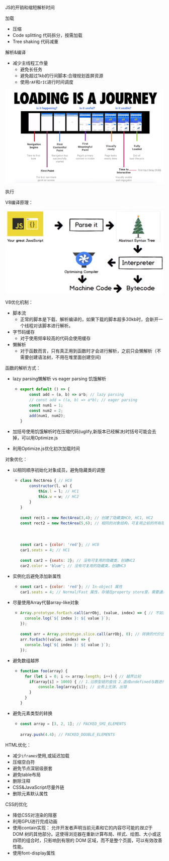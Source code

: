 JS的开销和缩短解析时间

加载

- 压缩
- Code splitting 代码拆分，按需加载
- Tree shaking 代码减重

解析&编译

- 减少主线程工作量
  - 避免长任务
  - 避免超过1kb的行间脚本:合理规划首屏资源
  - 使用`rAF`和`rIC`进行时间调度

![](./img/03_optimize.png)

执行

V8编译原理：

![](./img/03_v8.png)

V8优化机制：

- 脚本流
  - 正常的脚本是下载、解析编译的，如果下载的脚本超多30kb时，会新开一个线程对该脚本进行解析。
- 字节码缓存
  - 对于使用频率较高的代码会使用缓存
- 懒解析
  - 对于函数而言，只有真正用到函数时才会进行解析，之前只会懒解析（不需要创建语法树，不用在堆里面创建空间)

函数的解析方式：

- lazy parsing懒解析 vs eager parsing 饥饿解析

  - ```js
    export default () => {
        const add = (a, b) => a*b; // lazy parsing
        // const add = ((a, b) => a*b); // eager parsing
        const num1 = 1;
        const num2 = 2;
        add(num1, num2);
    }
    ```

- 加括号使用饥饿解析时在压缩代码(uglify,新版本已经解决)时括号可能会去掉，可以用Optimize.js

- 利用Optimize.js优化初次加载时间

对象优化：

- 以相同顺序初始化对象成员，避免隐藏类的调整

  - ```js
    class RectArea { // HC0 
        constructor(l, w) {
            this.l = l; // HC1
            this.w = w; // HC2
        }
    }
    
    const rect1 = new RectArea(3,4); // 创建了隐藏类HC0, HC1, HC2
    const rect2 = new RectArea(5,6); // 相同的对象结构，可复用之前的所有隐藏类
    
    
    
    const car1 = {color: 'red'}; // HC0
    car1.seats = 4; // HC1
    
    const car2 = {seats: 2}; // 没有可复用的隐藏类，创建HC2
    car2.color = 'blue'; // 没有可复用的隐藏类，创建HC3
    ```

- 实例化后避免添加新属性

  - ```js
    const car1 = {color: 'red'}; // In-object 属性
    car1.seats = 4; // Normal/Fast 属性，存储在property store里，需要通过描述数组间接查找 
    ```

- 尽量使用Array代替array-like对象

  - ```js
    Array.prototype.forEach.call(arrObj, (value, index) => { // 不如在真实数组上效率高
      console.log(`${ index }: ${ value }`);
    });
    
    const arr = Array.prototype.slice.call(arrObj, 0); // 转换的代价比影响优化小
    arr.forEach((value, index) => {
      console.log(`${ index }: ${ value }`);
    });
    ```

- 避免数组越界

  - ```js
    function foo(array) {
      for (let i = 0; i <= array.length; i++) { // 越界比较
        if(array[i] > 1000) { // 1.沿原型链的查找 2.造成undefined与数进行比较
            console.log(array[i]); // 业务上无效、出错
        }    
      }
    }
    
    ```

- 避免元素类型的转换

  - ```js
    const array = [3, 2, 1]; // PACKED_SMI_ELEMENTS
    
    array.push(4.4); // PACKED_DOUBLE_ELEMENTS
    ```

HTML优化：

- 减少`iframes`使用,或延迟加载
- 压缩空白符
- 避免节点深层级嵌套
- 避免table布局
- 删除注释
- CSS&JavaScript尽量外链
- 删除元素默认属性

CSS的优化

- 降低CSS对渲染的阻塞
- 利用GPU进行完成动画
- 使用contain实现： 允许开发者声明当前元素和它的内容尽可能的*独立*于 DOM 树的其他部分。这使得浏览器在重新计算布局、样式、绘图、大小或这四项的组合时，只影响到有限的 DOM 区域，而不是整个页面，可以有效改善性能。 
- 使用font-display属性